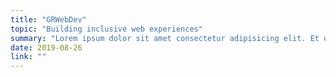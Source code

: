 ```yaml
---
title: "GRWebDev"
topic: "Building inclusive web experiences"
summary: "Lorem ipsum dolor sit amet consectetur adipisicing elit. Et quia ad aut unde consequatur odio obcaecati in, aperiam exercitationem mollitia veniam facilis optio enim deleniti numquam reprehenderit illum laudantium. Recusandae."
date: 2019-08-26
link: ""
---
```

